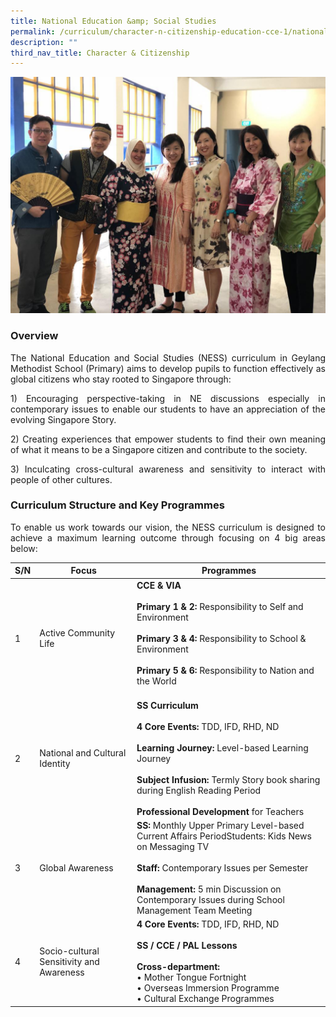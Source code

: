 ```yaml
---
title: National Education &amp; Social Studies
permalink: /curriculum/character-n-citizenship-education-cce-1/national-education-n-social-studies/
description: ""
third_nav_title: Character & Citizenship
---
```

![](/images/NESS%2001.jpg)

### Overview

<p style="text-align: justify;">The National Education and Social Studies (NESS) curriculum in Geylang Methodist School (Primary) aims to develop pupils to function effectively as global citizens who stay rooted to Singapore through:

</p><p style="text-align: justify;">1) Encouraging perspective-taking in NE discussions especially in contemporary issues to enable our students to have an appreciation of the evolving Singapore Story.

</p><p style="text-align: justify;">2) Creating experiences that empower students to find their own meaning of what it means to be a Singapore citizen and contribute to the society.

</p><p style="text-align: justify;">3) Inculcating cross-cultural awareness and sensitivity to interact with people of other  cultures.</p>

### Curriculum Structure and Key Programmes&nbsp;

<p></p><p style="text-align: justify;">To enable us work towards our vision, the NESS curriculum is designed to achieve a maximum learning outcome through focusing on 4 big areas below:</p>

| S/N | Focus | Programmes |
|---|---|---|
| 1 | Active Community Life | **CCE &amp; VIA** <br><br>**Primary 1 &amp; 2:** Responsibility to Self and Environment <br><br>**Primary 3 &amp; 4:** Responsibility to School &amp; Environment <br><br>**Primary 5 &amp; 6:** Responsibility to Nation and the World<br><br> |
|  2 | National and Cultural Identity | **SS Curriculum**<br><br>**4 Core Events:** TDD, IFD, RHD, ND  <br><br>**Learning Journey:** Level-based Learning Journey     <br><br>**Subject Infusion:** Termly Story book sharing during English Reading Period<br><br>**Professional Development** for Teachers |
|  3 | Global Awareness | **SS:** Monthly Upper Primary Level-based Current Affairs PeriodStudents: Kids News on Messaging TV <br><br>**Staff:** Contemporary Issues per Semester <br><br>**Management:** 5 min Discussion  on Contemporary Issues during School Management Team Meeting |
|  4 | Socio-cultural Sensitivity and Awareness | **4 Core Events:** TDD, IFD, RHD, ND<br><br>**SS / CCE / PAL Lessons**<br><br>**Cross-department:**<br>• Mother Tongue Fortnight<br>• Overseas Immersion Programme<br>• Cultural Exchange Programmes |
